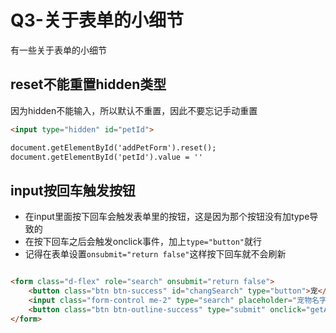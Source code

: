 # Q3-关于表单的小细节

有一些关于表单的小细节

## reset不能重置hidden类型

因为hidden不能输入，所以默认不重置，因此不要忘记手动重置

```html
<input type="hidden" id="petId">

document.getElementById('addPetForm').reset();
document.getElementById('petId').value = ''
```

## input按回车触发按钮

* 在input里面按下回车会触发表单里的按钮，这是因为那个按钮没有加type导致的
* 在按下回车之后会触发onclick事件，加上`type="button"`就行
* 记得在表单设置`onsubmit="return false"`这样按下回车就不会刷新

```html

<form class="d-flex" role="search" onsubmit="return false">
    <button class="btn btn-success" id="changSearch" type="button">宠</button>
    <input class="form-control me-2" type="search" placeholder="宠物名字" aria-label="Search" id="searchInput">
    <button class="btn btn-outline-success" type="submit" onclick="getAll(1)">Search</button>
</form>
```